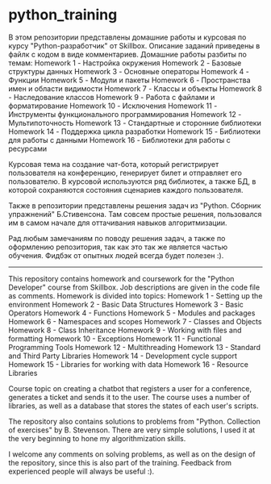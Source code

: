 # python_training
В этом репозитории представлены домашние работы и курсовая по курсу "Python-разработчик" от Skillbox.
Описание заданий приведены в файлк с кодом в виде комментариев.
Домашние работы разбиты по темам:
Homework 1 - Настройка окружения
Homework 2 - Базовые структуры данных
Homework 3 - Основные операторы
Homework 4 - Функции
Homework 5 - Модули и пакеты
Homework 6 - Пространства имен и области видимости
Homework 7 - Классы и объекты
Homework 8 - Наследование классов
Homework 9 - Работа с файлами и форматирование
Homework 10 - Исключения 
Homework 11 - Инструменты функционального программирования
Homework 12 - Мультипоточность
Homework 13 - Стандартные и сторонние библиотеки
Homework 14 - Поддержка цикла разработки
Homework 15 - Библиотеки для работы с данными
Homework 16 - Библиотеки для работы с ресурсами

Курсовая тема на создание чат-бота, который регистрирует пользователя на конференцию, генерирует билет и отправляет его пользователю.
В курсовой используются ряд библиотек, а также БД, в которой сохраняются состояния сценариев каждого пользователя.

Также в репозитории представлены решения задач из "Python. Сборник упражнений" Б.Стивенсона. Там совсем простые решения, пользовался им в самом начале для оттачивания навыков алгоритмизации.

Рад любым замечаниям по поводу решения задач, а также по оформлению репозитория, так как это так же является частью обучения.
Фидбэк от опытных людей всегда будет полезен :).

_____________________________________________________________________________________________________________________________________________________________________
 This repository contains homework and coursework for the "Python Developer" course from Skillbox.
 Job descriptions are given in the code file as comments.
Homework is divided into topics:
Homework 1 - Setting up the environment
Homework 2 - Basic Data Structures
Homework 3 - Basic Operators
Homework 4 - Functions
Homework 5 - Modules and packages
Homework 6 - Namespaces and scopes
Homework 7 - Classes and Objects
Homework 8 - Class Inheritance
Homework 9 - Working with files and formatting
Homework 10 - Exceptions
Homework 11 - Functional Programming Tools
Homework 12 - Multithreading
Homework 13 - Standard and Third Party Libraries
Homework 14 - Development cycle support
Homework 15 - Libraries for working with data
Homework 16 - Resource Libraries

Course topic on creating a chatbot that registers a user for a conference, generates a ticket and sends it to the user.
The course uses a number of libraries, as well as a database that stores the states of each user's scripts.

The repository also contains solutions to problems from "Python. Collection of exercises" by B. Stevenson. There are very simple solutions, I used it at the very beginning to hone my algorithmization skills.

I welcome any comments on solving problems, as well as on the design of the repository, since this is also part of the training.
Feedback from experienced people will always be useful :).
